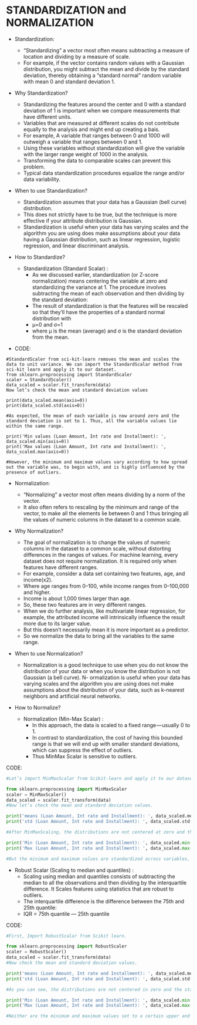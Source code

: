 # STANDARDIZATION and NORMALIZATION

* Standardization:
	- “Standardizing” a vector most often means subtracting a measure of location and dividing by a measure of scale. 
	- For example, if the vector contains random values with a Gaussian distribution, you might subtract the mean and divide by the standard deviation, thereby obtaining a “standard normal” random variable with mean 0 and standard deviation 1.

* Why Standardization?
	- Standardizing the features around the center and 0 with a standard deviation of 1 is important when we compare measurements that have different units.
	- Variables that are measured at different scales do not contribute equally to the analysis and might end up creating a bais.
	- For example, A variable that ranges between 0 and 1000 will outweigh a variable that ranges between 0 and 1. 
	- Using these variables without standardization will give the variable with the larger range weight of 1000 in the analysis. 
	- Transforming the data to comparable scales can prevent this problem. 
	- Typical data standardization procedures equalize the range and/or data variability.
	
* When to use Standardization?
	- Standardization assumes that your data has a Gaussian (bell curve) distribution. 
	- This does not strictly have to be true, but the technique is more effective if your attribute distribution is Gaussian. 
	- Standardization is useful when your data has varying scales and the algorithm you are using does make assumptions about your data having a Gaussian distribution, such as linear regression, logistic regression, and linear discriminant analysis.
	
* How to Standardize?
	- Standardization (Standard Scalar) :
		- As we discussed earlier, standardization (or Z-score normalization) means centering the variable at zero and standardizing the variance at 1. The procedure involves subtracting the mean of each observation and then dividing by the standard deviation:
		- The result of standardization is that the features will be rescaled so that they’ll have the properties of a standard normal distribution with
		- μ=0 and σ=1
		- where μ is the mean (average) and σ is the standard deviation from the mean.

* CODE:

```python3
#StandardScaler from sci-kit-learn removes the mean and scales the data to unit variance. We can import the StandardScalar method from sci-kit learn and apply it to our dataset.
from sklearn.preprocessing import StandardScaler
scaler = StandardScaler() 
data_scaled = scaler.fit_transform(data)
Now let’s check the mean and standard deviation values

print(data_scaled.mean(axis=0))
print(data_scaled.std(axis=0))

#As expected, the mean of each variable is now around zero and the standard deviation is set to 1. Thus, all the variable values lie within the same range.

print('Min values (Loan Amount, Int rate and Installment): ', data_scaled.min(axis=0))
print('Max values (Loan Amount, Int rate and Installment): ', data_scaled.max(axis=0))

#However, the minimum and maximum values vary according to how spread out the variable was, to begin with, and is highly influenced by the presence of outliers.
```

* Normalization:
	- “Normalizing” a vector most often means dividing by a norm of the vector. 
	- It also often refers to rescaling by the minimum and range of the vector, to make all the elements lie between 0 and 1 thus bringing all the values of numeric columns in the dataset to a common scale.

* Why Normalization?
	- The goal of normalization is to change the values of numeric columns in the dataset to a common scale, without distorting differences in the ranges of values. For machine learning, every dataset does not require normalization. It is required only when features have different ranges.
	- For example, consider a data set containing two features, age, and income(x2). 
	- Where age ranges from 0–100, while income ranges from 0–100,000 and higher. 
	- Income is about 1,000 times larger than age. 
	- So, these two features are in very different ranges. 
	- When we do further analysis, like multivariate linear regression, for example, the attributed income will intrinsically influence the result more due to its larger value. 
	- But this doesn’t necessarily mean it is more important as a predictor. 
	- So we normalize the data to bring all the variables to the same range.
	
* When to use Normalization?
	- Normalization is a good technique to use when you do not know the distribution of your data or when you know the distribution is not Gaussian (a bell curve). 
	N- ormalization is useful when your data has varying scales and the algorithm you are using does not make assumptions about the distribution of your data, such as k-nearest neighbors and artificial neural networks.
	
* How to Normalize?
	* Normalization (Min-Max Scalar) :
		- In this approach, the data is scaled to a fixed range — usually 0 to 1.
		- In contrast to standardization, the cost of having this bounded range is that we will end up with smaller standard deviations, which can suppress the effect of outliers. 
		- Thus MinMax Scalar is sensitive to outliers.

CODE:
```python
#Let’s import MinMaxScalar from Scikit-learn and apply it to our dataset.

from sklearn.preprocessing import MinMaxScaler
scaler = MinMaxScaler() 
data_scaled = scaler.fit_transform(data)
#Now let’s check the mean and standard deviation values.

print('means (Loan Amount, Int rate and Installment): ', data_scaled.mean(axis=0))
print('std (Loan Amount, Int rate and Installment): ', data_scaled.std(axis=0))

#After MinMaxScaling, the distributions are not centered at zero and the standard deviation is not 1.

print('Min (Loan Amount, Int rate and Installment): ', data_scaled.min(axis=0))
print('Max (Loan Amount, Int rate and Installment): ', data_scaled.max(axis=0))

#But the minimum and maximum values are standardized across variables, different from what occurs with standardization.
```
	
* Robust Scalar (Scaling to median and quantiles) :
	- Scaling using median and quantiles consists of subtracting the median to all the observations and then dividing by the interquartile difference. It Scales features using statistics that are robust to outliers.
	- The interquartile difference is the difference between the 75th and 25th quantile:
	- IQR = 75th quantile — 25th quantile

CODE:
```python
#First, Import RobustScalar from Scikit learn.

from sklearn.preprocessing import RobustScaler
scaler = RobustScaler() 
data_scaled = scaler.fit_transform(data)
#Now check the mean and standard deviation values.

print('means (Loan Amount, Int rate and Installment): ', data_scaled.mean(axis=0))
print('std (Loan Amount, Int rate and Installment): ', data_scaled.std(axis=0))

#As you can see, the distributions are not centered in zero and the standard deviation is not 1.

print('Min (Loan Amount, Int rate and Installment): ', data_scaled.min(axis=0))
print('Max (Loan Amount, Int rate and Installment): ', data_scaled.max(axis=0))

#Neither are the minimum and maximum values set to a certain upper and lower boundaries like in the MinMaxScaler.
```
